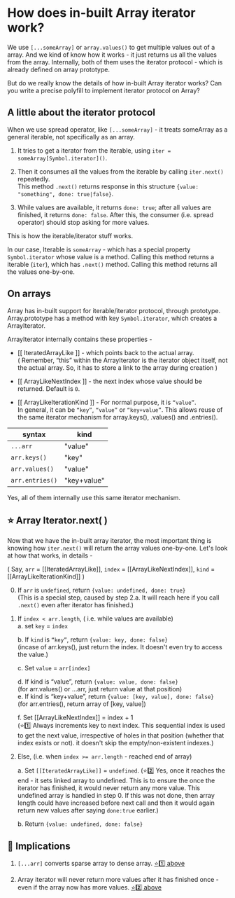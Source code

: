 


# How does in-built Array iterator work?

We use `[...someArray]` or `array.values()` to get multiple values out of a array.  And we kind of know how it works - it just returns us all the values from the array.  Internally, both of them uses the iterator protocol - which is already defined on array prototype.

But do we really know the details of how in-built Array iterator works? Can you write a precise polyfill to implement iterator protocol on Array?

## A little about the iterator protocol

When we use spread operator, like `[...someArray]` - it treats someArray as a general iterable, not specifically as an array.

1. It tries to get a iterator from the iterable, using `iter = someArray[Symbol.iterator]()`. 

2. Then it consumes all the values from the iterable by calling `iter.next()` repeatedly.  
    This method `.next()` returns response in this structure `{value: "something", done: true|false}`.
    
3. While values are available, it returns `done: true`; after all values are finished, it returns `done: false`. After this, the consumer (i.e. spread operator) should stop asking for more values.

This is how the iterable/iterator stuff works.  

In our case, Iterable is `someArray` - which has a special property `Symbol.iterator` whose value is a method. Calling this method returns a iterable (`iter`), which has `.next()` method. Calling this method returns all the values one-by-one.  

## On arrays

Array has in-built support for iterable/iterator protocol, through prototype. Array.prototype has a method with key `Symbol.iterator`, which creates a ArrayIterator. 

ArrayIterator internally contains these properties -
* [[ IteratedArrayLike ]] - which points back to the actual array.  
( Remember, “this” within the ArrayIterator is the iterator object itself, not the actual array. So, it has to store a link to the array during creation )

* [[ ArrayLikeNextIndex ]] - the next index whose value should be returned. Default is `0`.  
  
* [[ ArrayLikeIterationKind ]] - For normal purpose, it is `“value”`.  
In general, it can be `“key”`, `“value”` or `“key+value”`. This allows reuse of the same iterator mechanism for array.keys(), .values() and .entries().

| syntax          | kind        |
|-----------------|-------------|
| `...arr`        | "value"     |
| `arr.keys()`    | "key"       |
| `arr.values()`  | "value"     |
| `arr.entries()` | "key+value" |

Yes, all of them internally use this same iterator mechanism.

## ⭐️ Array Iterator.next( )

Now that we have the in-built array iterator, the most important thing is knowing how `iter.next()` will return the array values one-by-one. Let's look at how that works, in details -

(  Say, `arr` = [[IteratedArrayLike]], `index` = [[ArrayLikeNextIndex]], `kind` =  [[ArrayLikeIterationKind]] )

0. If `arr` is `undefined`, return `{value: undefined, done: true}`  
(This is a special step, caused by step 2.a. It will reach here if you call `.next()` even after iterator has finished.)

1. If `index < arr.length`, ( i.e. while values are available)   
	a. set `key` = `index`  
	
	b. If `kind` is `“key”`, return `{value: key, done: false}`  
	(incase of arr.keys(), just return the index. It doesn't even try to access the value.)  
	
	c. Set `value` = `arr[index]`  
	
	d. If kind is “value”, return `{value: value, done: false}`  
	(for arr.values() or ...arr, just return value at that position)  
	e. If kind is “key+value”, return `{value: [key, value], done: false}`  
	(for arr.entries(), return array of [key, value])  
	
	f. Set [[ArrayLikeNextIndex]] = index + 1  
	(<span id="note-1">⭐️1️⃣</span> Always increments key to next index. This sequential index is used to get the next value, irrespective of holes in that position (whether that index exists or not). it doesn't skip the empty/non-existent indexes.)

2. Else, (i.e. when `index >= arr.length` - reached end of array)

	a. Set `[[IteratedArrayLike]]` = `undefined`.
	(<span id="note-2">⭐️2️⃣</span> Yes, once it reaches the end - it sets linked array to undefined. This is to ensure the once the iterator has finished, it would never return any more value. This undefined array is handled in step 0. If this was not done, then array length could have increased before next call and then it would again return new values after saying `done:true` earlier.)

	b. Return `{value: undefined, done: false}`

## 🤯 Implications

1. `[...arr]` converts sparse array to dense array. [⭐️1️⃣ above](#note-1)

2. Array iterator will never return more values after it has finished once - even if the array now has more values. [⭐️2️⃣ above](#note-2)

<!--stackedit_data:
eyJoaXN0b3J5IjpbLTE5MjkyNDA4NTgsLTE4OTYxMjY0NzMsLT
U5NzA3NzU5Nyw4NzU4ODEyNDQsMTY3MDk4NzI4NiwxNDE2OTY5
MzA5LDE4NDM2MTMyOTksLTEzNjE1NzM4NzUsOTgyNjQ4OTAwLC
0yMDQwMjE1NTM0LC0xMTI2NTE4OTE1LC04NTE4NjYyNSwtMTUx
NTk5MzA4MSwtMTc5NDY1NDMwNCwxMDM2MDk3MTA0LC00Mzk5OT
c4NTldfQ==
-->